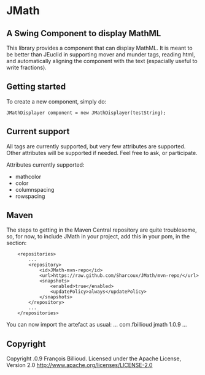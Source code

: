 # JMath
## A Swing Component to display MathML

This library provides a component that can display MathML. It is meant to be better than JEuclid in supporting mover and munder tags, reading html, and automatically aligning the component with the text (espacially useful to write fractions).

## Getting started

To create a new component, simply do:

    JMathDisplayer component = new JMathDisplayer(testString);

## Current support

All tags are currently supported, but very few attributes are supported. Other attributes will be supported if needed. Feel free to ask, or participate.

Attributes currently supported:

- mathcolor
- color
- columnspacing
- rowspacing

## Maven

The steps to getting in the Maven Central repository are quite troublesome, so, for now, to include JMath in your project, add this in your pom, in the <repositories> section:

        <repositories>
            ...
            <repository>
                <id>JMath-mvn-repo</id>
                <url>https://raw.github.com/Sharcoux/JMath/mvn-repo/</url>
                <snapshots>
                    <enabled>true</enabled>
                    <updatePolicy>always</updatePolicy>
                </snapshots>
            </repository>
            ...
        </repositories>

You can now import the artefact as usual:
	    <dependencies>
	        ...
		    <dependency>
			    <groupId>com.fbillioud</groupId>
			    <artifactId>jmath</artifactId>
			    <version>1.0.9</version>
		    </dependency>
		    ...
        </dependencies>
        
## Copyright

Copyright .0.9 François Billioud.
Licensed under the Apache License, Version 2.0
http://www.apache.org/licenses/LICENSE-2.0
